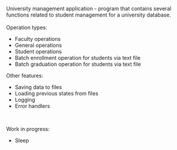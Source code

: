 University management application - program that contains several 
functions related to student management for a university database.
<br>
<br>
Operation types:
* Faculty operations
* General operations
* Student operations
* Batch enrollment operation for students via text file
* Batch graduation operation for students via text file

Other features:
* Saving data to files
* Loading previous states from files
* Logging
* Error handlers
<br>

Work in progress:
* Sleep


